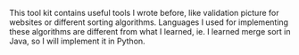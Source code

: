 This tool kit contains useful tools I wrote before, like validation picture for websites or different sorting algorithms. Languages I used for implementing these algorithms are different from what I learned, ie. I learned merge sort in Java, so I will implement it in Python.
